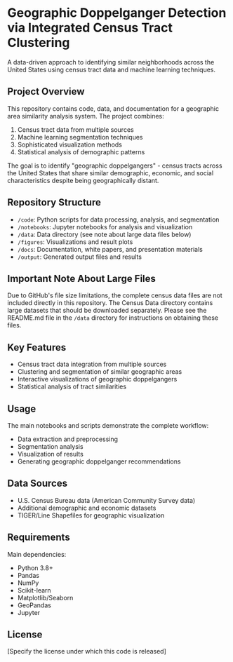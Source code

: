 # Geographic Doppelganger Detection via Integrated Census Tract Clustering

A data-driven approach to identifying similar neighborhoods across the United States using census tract data and machine learning techniques.

## Project Overview

This repository contains code, data, and documentation for a geographic area similarity analysis system. The project combines:

1. Census tract data from multiple sources
2. Machine learning segmentation techniques
3. Sophisticated visualization methods
4. Statistical analysis of demographic patterns

The goal is to identify "geographic doppelgangers" - census tracts across the United States that share similar demographic, economic, and social characteristics despite being geographically distant.

## Repository Structure

- `/code`: Python scripts for data processing, analysis, and segmentation
- `/notebooks`: Jupyter notebooks for analysis and visualization
- `/data`: Data directory (see note about large data files below)
- `/figures`: Visualizations and result plots
- `/docs`: Documentation, white papers, and presentation materials
- `/output`: Generated output files and results

## Important Note About Large Files

Due to GitHub's file size limitations, the complete census data files are not included directly in this repository. The Census Data directory contains large datasets that should be downloaded separately. Please see the README.md file in the `/data` directory for instructions on obtaining these files.

## Key Features

- Census tract data integration from multiple sources
- Clustering and segmentation of similar geographic areas
- Interactive visualizations of geographic doppelgangers
- Statistical analysis of tract similarities

## Usage

The main notebooks and scripts demonstrate the complete workflow:
- Data extraction and preprocessing
- Segmentation analysis
- Visualization of results
- Generating geographic doppelganger recommendations

## Data Sources

- U.S. Census Bureau data (American Community Survey data)
- Additional demographic and economic datasets
- TIGER/Line Shapefiles for geographic visualization

## Requirements

Main dependencies:
- Python 3.8+
- Pandas
- NumPy
- Scikit-learn
- Matplotlib/Seaborn
- GeoPandas
- Jupyter

## License

[Specify the license under which this code is released]
